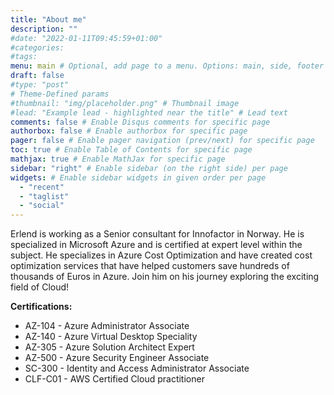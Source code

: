 ```yaml
---
title: "About me"
description: ""
#date: "2022-01-11T09:45:59+01:00"
#categories:
#tags:
menu: main # Optional, add page to a menu. Options: main, side, footer
draft: false
#type: "post"
# Theme-Defined params
#thumbnail: "img/placeholder.png" # Thumbnail image
#lead: "Example lead - highlighted near the title" # Lead text
comments: false # Enable Disqus comments for specific page
authorbox: false # Enable authorbox for specific page
pager: false # Enable pager navigation (prev/next) for specific page
toc: true # Enable Table of Contents for specific page
mathjax: true # Enable MathJax for specific page
sidebar: "right" # Enable sidebar (on the right side) per page
widgets: # Enable sidebar widgets in given order per page
  - "recent"
  - "taglist"
  - "social"
---
```


Erlend is working as a Senior consultant for Innofactor in Norway. He is specialized in Microsoft Azure and is certified at expert level within the subject. He specializes in Azure Cost Optimization and have created cost optimization services that have helped customers save hundreds of thousands of Euros in Azure.
Join him on his journey exploring the exciting field of Cloud!

**Certifications:**
- AZ-104 - Azure Administrator Associate
- AZ-140 - Azure Virtual Desktop Speciality
- AZ-305 - Azure Solution Architect Expert
- AZ-500 - Azure Security Engineer Associate
- SC-300 - Identity and Access Administrator Associate
- CLF-C01 - AWS Certified Cloud practitioner